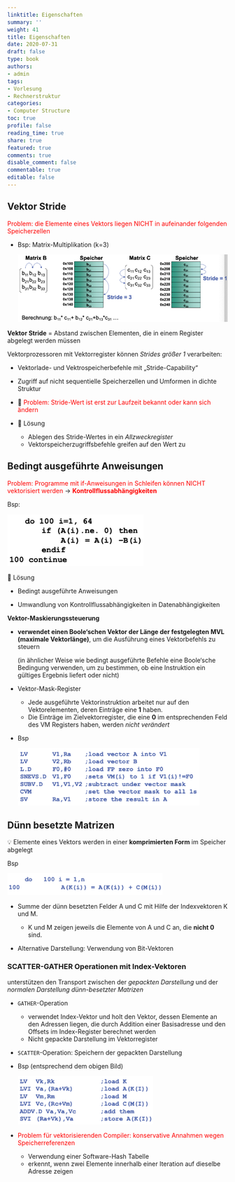 ```yaml
---
linktitle: Eigenschaften
summary: ''
weight: 41
title: Eigenschaften
date: 2020-07-31
draft: false
type: book
authors:
- admin
tags:
- Vorlesung
- Rechnerstruktur
categories:
- Computer Structure
toc: true
profile: false
reading_time: true
share: true
featured: true
comments: true
disable_comment: false
commentable: true
editable: false
---
```


## Vektor Stride

<span style="color:red">Problem: die Elemente eines Vektors liegen NICHT in aufeinander folgenden Speicherzellen</span>

- Bsp: Matrix-Multiplikation (k=3)

  <img src="https://raw.githubusercontent.com/EckoTan0804/upic-repo/master/uPic/截屏2020-08-01%2011.18.53.png" alt="截屏2020-08-01 11.18.53" style="zoom:80%;" />

**Vektor Stride** = Abstand zwischen Elementen, die in einem Register abgelegt werden müssen

Vektorprozessoren mit Vektorregister können *Strides größer 1* verarbeiten: 

- Vektorlade- und Vektrospeicherbefehle mit „Stride-Capability“

- Zugriff auf nicht sequentielle Speicherzellen und Umformen in dichte Struktur
- 🔴 <span style="color:red">Problem: Stride-Wert ist erst zur Laufzeit bekannt oder kann sich ändern</span>
- 🔧 Lösung
  - Ablegen des Stride-Wertes in ein *Allzweckregister* 
  - Vektorspeicherzugriffsbefehle greifen auf den Wert zu



## Bedingt ausgeführte Anweisungen

<span style="color:red">Problem: Programme mit if-Anweisungen in Schleifen können NICHT vektorisiert werden </span> $\to$ **<span style="color:red">Kontrollflussabhängigkeiten</span>**

Bsp:

<img src="https://raw.githubusercontent.com/EckoTan0804/upic-repo/master/uPic/截屏2020-08-01%2011.26.10.png" alt="截屏2020-08-01 11.26.10" style="zoom:80%;" />

🔧 Lösung

- Bedingt ausgeführte Anweisungen

- Umwandlung von Kontrollflussabhängigkeiten in Datenabhängigkeiten

**Vektor-Maskierungssteuerung**

- **verwendet einen Boole‘schen Vektor der Länge der festgelegten MVL (maximale Vektorlänge)**, um die Ausführung eines Vektorbefehls zu steuern

  (in ähnlicher Weise wie bedingt ausgeführte Befehle eine Boole‘sche Bedingung verwenden, um zu bestimmen, ob eine Instruktion ein gültiges Ergebnis liefert oder nicht)

- Vektor-Mask-Register

  - Jede ausgeführte Vektorinstruktion arbeitet nur auf den Vektorelementen, deren Einträge eine **1** haben. 
  - Die Einträge im Zielvektorregister, die eine **0** im entsprechenden Feld des VM Registers haben, werden *nicht verändert*

- Bsp

  <img src="https://raw.githubusercontent.com/EckoTan0804/upic-repo/master/uPic/截屏2020-08-01%2011.32.38.png" alt="截屏2020-08-01 11.32.38" style="zoom:80%;" />



## Dünn besetzte Matrizen

💡 Elemente eines Vektors werden in einer **komprimierten Form** im Speicher abgelegt

Bsp

<img src="https://raw.githubusercontent.com/EckoTan0804/upic-repo/master/uPic/截屏2020-08-01%2011.34.37.png" alt="截屏2020-08-01 11.34.37" style="zoom:80%;" />

- Summe der dünn besetzten Felder A und C mit Hilfe der Indexvektoren K und M. 
  - K und M zeigen jeweils die Elemente von A und C an, die **nicht 0** sind.

- Alternative Darstellung: Verwendung von Bit-Vektoren

### SCATTER-GATHER Operationen mit Index-Vektoren

unterstützen den Transport zwischen der *gepackten Darstellung* und der *normalen Darstellung dünn-besetzter Matrizen*

- `GATHER`-Operation

  - verwendet Index-Vektor und holt den Vektor, dessen Elemente an den Adressen liegen, die durch Addition einer Basisadresse und den Offsets im Index-Register berechnet werden
  - Nicht gepackte Darstellung im Vektorregister

- `SCATTER`-Operation: Speichern der gepackten Darstellung

- Bsp (entsprechend dem obigen Bild)

  <img src="https://raw.githubusercontent.com/EckoTan0804/upic-repo/master/uPic/截屏2020-08-01%2011.40.51.png" alt="截屏2020-08-01 11.40.51" style="zoom:80%;" />

- <span style="color:red">Problem für vektorisierenden Compiler: konservative Annahmen wegen Speicherreferenzen</span>
  - Verwendung einer Software-Hash Tabelle
  - erkennt, wenn zwei Elemente innerhalb einer Iteration auf dieselbe Adresse zeigen